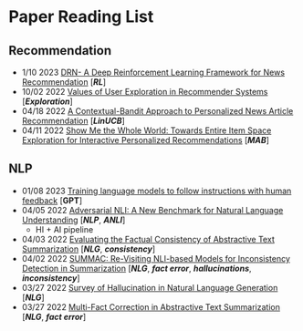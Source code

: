 # Paper Reading List

## Recommendation
* 1/10 2023  [DRN- A Deep Reinforcement Learning Framework for News Recommendation](https://github.com/wzhe06/Reco-papers/blob/master/Reinforcement%20Learning%20in%20Reco/DRN-%20A%20Deep%20Reinforcement%20Learning%20Framework%20for%20News%20Recommendation%20\(MSRA%202018\).pdf) [***RL***] 
* 10/02 2022 [Values of User Exploration in Recommender Systems](https://dl.acm.org/doi/pdf/10.1145/3460231.3474236) [***Exploration***]
* 04/18 2022 [A Contextual-Bandit Approach to Personalized News Article Recommendation](https://arxiv.org/pdf/1003.0146.pdf) [***LinUCB***]
* 04/11 2022 [Show Me the Whole World: Towards Entire Item Space Exploration for Interactive Personalized Recommendations](https://arxiv.org/pdf/1003.0146.pdf) [***MAB***]
## NLP
* 01/08 2023 [Training language models to follow instructions with human feedback](https://arxiv.org/pdf/2203.02155.pdf) [**GPT**]
* 04/05 2022 [Adversarial NLI: A New Benchmark for Natural Language Understanding](https://arxiv.org/pdf/1910.14599.pdf) [***NLP***, ***ANLI***]
    * HI + AI pipeline
* 04/03 2022 [Evaluating the Factual Consistency of Abstractive Text Summarization](https://arxiv.org/pdf/1910.12840.pdf) [***NLG***, ***consistency***]
* 04/02 2022 [SUMMAC: Re-Visiting NLI-based Models for Inconsistency Detection in Summarization](https://arxiv.org/pdf/2111.09525.pdf) [***NLG***, ***fact error***, ***hallucinations***, ***inconsistency***]
* 03/27 2022 [Survey of Hallucination in Natural Language Generation](https://arxiv.org/pdf/2202.03629.pdf) [***NLG***]
* 03/27 2022 [Multi-Fact Correction in Abstractive Text Summarization](https://arxiv.org/pdf/2010.02443.pdf) [***NLG***, ***fact error***]


